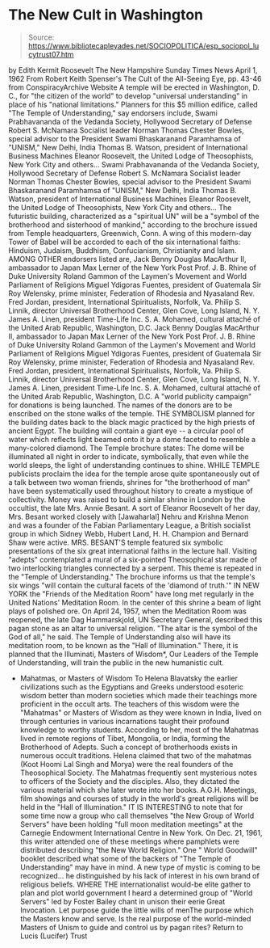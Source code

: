 # The New Cult in Washington

> Source: https://www.bibliotecapleyades.net/SOCIOPOLITICA/esp_sociopol_lucytrust07.htm

by Edith Kermit Roosevelt
The New Hampshire Sunday Times News
April 1, 1962 From Robert Keith Spenser's The Cult of the All-Seeing Eye, pp. 43-46
from ConspiracyArchive Website
A temple will be erected in Washington, D. C., for "the citizen of the world" to develop "universal understanding" in place of his "national limitations." Planners for this $5 million edifice, called "The Temple of Understanding," say endorsers include,
Swami Prabhavananda of the Vedanda Society, Hollywood Secretary of Defense Robert S. McNamara Socialist leader Norman Thomas Chester Bowles, special advisor to the President Swami Bhaskaranand Paramhamsa of "UNISM," New Delhi, India Thomas B. Watson, president of International Business Machines Eleanor Roosevelt, the United Lodge of Theosophists, New York City and others...
Swami Prabhavananda of the Vedanda Society, Hollywood
Secretary of Defense Robert S. McNamara
Socialist leader Norman Thomas
Chester Bowles, special advisor to the President
Swami Bhaskaranand Paramhamsa of "UNISM," New Delhi, India
Thomas B. Watson, president of International Business Machines
Eleanor Roosevelt, the United Lodge of Theosophists, New York City
and others...
The futuristic building, characterized as a "spiritual UN" will be a "symbol of the brotherhood and sisterhood of mankind," according to the brochure issued from Temple headquarters, Greenwich, Conn. A wing of this modern-day Tower of Babel will be accorded to each of the six international faiths: Hinduism, Judaism, Buddhism, Confucianism, Christianity and Islam. AMONG OTHER endorsers listed are,
Jack Benny Douglas MacArthur II, ambassador to Japan Max Lerner of the New York Post Prof. J. B. Rhine of Duke University Roland Gammon of the Laymen's Movement and World Parliament of Religions Miguel Ydigoras Fuentes, president of Guatemala Sir Roy Welensky, prime minister, Federation of Rhodesia and Nyasaland Rev. Fred Jordan, president, International Spiritualists, Norfolk, Va. Philip S. Linnik, director Universal Brotherhood Center, Glen Cove, Long Island, N. Y. James A. Linen, president Time-Life Inc. S. A. Mohamed, cultural attaché of the United Arab Republic, Washington, D.C.
Jack Benny
Douglas MacArthur II, ambassador to Japan
Max Lerner of the New York Post
Prof. J. B. Rhine of Duke University
Roland Gammon of the Laymen's Movement and World Parliament of Religions
Miguel Ydigoras Fuentes, president of Guatemala
Sir Roy Welensky, prime minister, Federation of Rhodesia and Nyasaland
Rev. Fred Jordan, president, International Spiritualists, Norfolk, Va.
Philip S. Linnik, director Universal Brotherhood Center, Glen Cove, Long Island, N. Y.
James A. Linen, president Time-Life Inc.
S. A. Mohamed, cultural attaché of the United Arab Republic, Washington, D.C.
A "world publicity campaign" for donations is being launched. The names of the donors are to be enscribed on the stone walks of the temple. THE SYMBOLISM planned for the building dates back to the black magic practiced by the high priests of ancient Egypt. The building will contain a giant eye -- a circular pool of water which reflects light beamed onto it by a dome faceted to resemble a many-colored diamond. The Temple brochure states:
The dome will be illuminated all night in order to indicate, symbolically, that even while the world sleeps, the light of understanding continues to shine.
WHILE TEMPLE publicists proclaim the idea for the temple arose quite spontaneously out of a talk between two woman friends, shrines for "the brotherhood of man" have been systematically used throughout history to create a mystique of collectivity. Money was raised to build a similar shrine in London by the occultist, the late Mrs. Annie Besant. A sort of Eleanor Roosevelt of her day, Mrs. Besant worked closely with [Jawaharlal] Nehru and Krishna Menon and was a founder of the Fabian Parliamentary League, a British socialist group in which Sidney Webb, Hubert Land, H. H. Champion and Bernard Shaw were active. MRS. BESANT'S temple featured six symbolic presentations of the six great international faiths in the lecture hall. Visiting "adepts" contemplated a mural of a six-pointed Theosophical star made of two interlocking triangles connected by a serpent. This theme is repeated in the "Temple of Understanding." The brochure informs us that the temple's six wings "will contain the cultural facets of the 'diamond of truth.'" IN NEW YORK the "Friends of the Meditation Room" have long met regularly in the United Nations' Meditation Room. In the center of this shrine a beam of light plays of polished ore. On April 24, 1957, when the Meditation Room was reopened, the late Dag Hammarskjold, UN Secretary General, described this pagan stone as an altar to universal religion.
"The altar is the symbol of the God of all," he said.
The Temple of Understanding also will have its meditation room, to be known as the "Hall of Illumination." There, it is planned that the Illuminati, Masters of Wisdom*, Our Leaders of the Temple of Understanding, will train the public in the new humanistic cult.
* Mahatmas, or Masters of Wisdom To Helena Blavatsky the earlier civilizations such as the Egyptians and Greeks understood esoteric wisdom better than modern societies which made their teachings more proficient in the occult arts.
The teachers of this wisdom were the "Mahatmas" or Masters of Wisdom as they were known in India, lived on through centuries in various incarnations taught their profound knowledge to worthy students.
According to her, most of the Mahatmas lived in remote regions of Tibet, Mongolia, or India, forming the Brotherhood of Adepts. Such a concept of brotherhoods exists in numerous occult traditions. Helena claimed that two of the mahatmas (Koot Hoomi Lal Singh and Morya) were the real founders of the Theosophical Society. The Mahatmas frequently sent mysterious notes to officers of the Society and the disciples. Also, they dictated the various material which she later wrote into her books. A.G.H.
Meetings, film showings and courses of study in the world's great religions will be held in the "Hall of Illumination." IT IS INTERESTING to note that for some time now a group who call themselves "the New Group of World Servers" have been holding "full moon meditation meetings" at the Carnegie Endowment International Centre in New York. On Dec. 21, 1961, this writer attended one of these meetings where pamphlets were distributed describing "the New World Religion."
One " World Goodwill" booklet described what some of the backers of "The Temple of Understanding" may have in mind.
A new type of mystic is coming to be recognized... he distinguished by his lack of interest in his own brand of religious beliefs.
WHERE THE internationalist would-be elite gather to plan and plot world government I heard a determined group of "World Servers" led by Foster Bailey chant in unison their eerie Great Invocation.
Let purpose guide the little wills of menThe purpose which the Masters know and serve.
Is the real purpose of the world-minded Masters of Unism to guide and control us by pagan rites?
Return to Lucis (Lucifer) Trust
